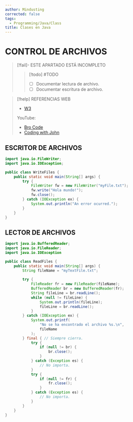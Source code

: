 ```yaml
---
author: Mindusting
corrected: false
tags:
  - Programming/Java/Class
title: Clases en Java
---
```


# CONTROL DE ARCHIVOS

> [!fail]- ESTE APARTADO ESTÁ INCOMPLETO
> > [!todo] #TODO
> > - [ ] Documentar lectura de archivo.
> > - [ ] Documentar escritura de archivo.

> [!help] REFERENCIAS WEB
> - [W3](https://www.w3schools.com/java/java_files.asp)
> 
> YouTube:
> - [Bro Code](https://youtu.be/MwYRVKfb2M0)
> - [Coding with John](https://youtu.be/ScUJx4aWRi0)

## ESCRITOR DE ARCHIVOS

```java
import java.io.FileWriter;
import java.io.IOException;

public class WriteFiles {
    public static void main(String[] args) {
        try {
            FileWriter fw = new FileWriter("myFile.txt");
            fw.write("Hola mundo!");
            fw.close();
        } catch (IOException ex) {
            System.out.println("An error ocurred.");
        }
    }
}
```

## LECTOR DE ARCHIVOS

```java
import java.io.BufferedReader;
import java.io.FileReader;
import java.io.IOException

public class ReadFiles {
    public static void main(String[] args) {
        String fileName = "myTextFile.txt";
        
        try {
            FileReader fr = new FileReader(fileName);
            BufferedReader br = new BufferedReader(fr);
            String fileLine = br.readLine();
            while (null != fileLine) {
                System.out.println(fileLine);
                fileLine = br.readLine();
            }
        } catch (IOException ex) {
            System.out.printf(
                "No se ha encontrado el archivo %s.\n",
                fileName
            );
        } final { // Siempre cierra.
            try {
                if (null != br) {
                    br.close();
                }
            } catch (Exception es) {
                // No importa.
            }
            try {
                if (null != fr) {
                    fr.close();
                }
            } catch (Exception es) {
                // No importa.
            }
        }
    }
}
```
